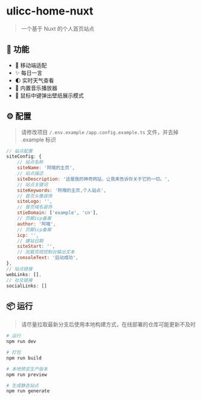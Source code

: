 # ulicc-home-nuxt

> 一个基于 Nuxt 的个人首页站点

## 🎉 功能

- 📱 移动端适配
- ✨ 每日一言
- 🌓 实时天气查看
- 🎵 内置音乐播放器
- 🎨 鼠标中键弹出壁纸展示模式 

## ⚙️ 配置
> 请修改项目 `/.env.example` `/app.config.example.ts` 文件，并去掉 .example 标识

```js
// 站点配置
siteConfig: {
    // 站点名称
    siteName: '阿哦的主页',
    // 站点描述
    siteDescription: '这是我的神奇网站，让我来告诉你关于它的一切。',
    // 站点关键词
    siteKeywords: '阿哦的主页,个人站点',
    // 首页头像装饰
    siteLogo: '',
    // 首页域名装饰
    stieDomain: ['example', 'cn'],
    // 页脚icp备案
    author: '阿哦',
    // 页脚icp备案
    icp: '',
    // 建站日期
    siteStart: '',
    // 加载完成控制台输出文本
    consoleText: '启动成功',
},
// 站点链接
webLinks: [],
// 社交链接
socialLinks: []
```

## 📦️ 运行

> 请尽量拉取最新分支后使用本地构建方式，在线部署的仓库可能更新不及时

```bash
# 运行
npm run dev

# 打包
npm run build

# 本地预览生产版本
npm run preview

# 生成静态站点
npm run generate
```
